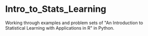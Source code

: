 # Intro_to_Stats_Learning

 Working through examples and problem sets of "An Introduction to Statistical Learning with Applications in R" in Python.
